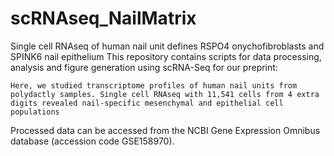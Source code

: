 # scRNAseq_NailMatrix

Single cell RNAseq of human nail unit defines RSPO4 onychofibroblasts and SPINK6 nail epithelium
This repository contains scripts for data processing, analysis and figure generation using scRNA-Seq for our preprint:


	Here, we studied transcriptome profiles of human nail units from polydactly samples. Single cell RNAseq with 11,541 cells from 4 extra digits revealed nail-specific mesenchymal and epithelial cell populations
  
  Processed data can be accessed from the NCBI Gene Expression Omnibus database (accession code GSE158970). 
   

